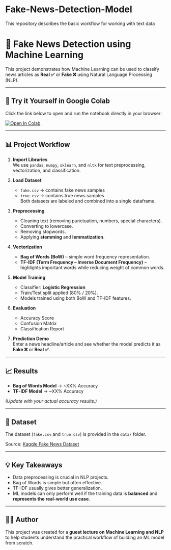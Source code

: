 # Fake-News-Detection-Model
This repository describes the basic workflow for working with text data
# 📰 Fake News Detection using Machine Learning

This project demonstrates how Machine Learning can be used to classify news articles as **Real ✅** or **Fake ❌** using Natural Language Processing (NLP).

---

## 🚀 Try it Yourself in Google Colab
Click the link below to open and run the notebook directly in your browser:

[![Open In Colab](https://colab.research.google.com/assets/colab-badge.svg)]([https://colab.research.google.com/github/your-username/Fake-News-Detection-ML/blob/main/Fake_News_Detection.ipynb])

---

## 📊 Project Workflow

1. **Import Libraries**  
   We use `pandas`, `numpy`, `sklearn`, and `nltk` for text preprocessing, vectorization, and classification.

2. **Load Dataset**  
   - `fake.csv` → contains fake news samples  
   - `true.csv` → contains true news samples  
   Both datasets are labeled and combined into a single dataframe.

3. **Preprocessing**  
   - Cleaning text (removing punctuation, numbers, special characters).  
   - Converting to lowercase.  
   - Removing stopwords.  
   - Applying **stemming** and **lemmatization**.  

4. **Vectorization**  
   - **Bag of Words (BoW)** – simple word frequency representation.  
   - **TF-IDF (Term Frequency – Inverse Document Frequency)** – highlights important words while reducing weight of common words.

5. **Model Training**  
   - Classifier: **Logistic Regression**  
   - Train/Test split applied (80% / 20%).  
   - Models trained using both BoW and TF-IDF features.

6. **Evaluation**  
   - Accuracy Score  
   - Confusion Matrix  
   - Classification Report  

7. **Prediction Demo**  
   Enter a news headline/article and see whether the model predicts it as **Fake ❌** or **Real ✅**.

---

## 📈 Results

- **Bag of Words Model** → ~XX% Accuracy  
- **TF-IDF Model** → ~XX% Accuracy  

*(Update with your actual accuracy results.)*

---

## 📂 Dataset

The dataset (`fake.csv` and `true.csv`) is provided in the `data/` folder.  

Source: [Kaggle Fake News Dataset](https://www.kaggle.com/clmentbisaillon/fake-and-real-news-dataset)

---

## 💡 Key Takeaways

- Data preprocessing is crucial in NLP projects.  
- Bag of Words is simple but often effective.  
- TF-IDF usually gives better generalization.  
- ML models can only perform well if the training data is **balanced** and **represents the real-world use case**.

---

## 👨‍💻 Author
This project was created for a **guest lecture on Machine Learning and NLP** to help students understand the practical workflow of building an ML model from scratch.

